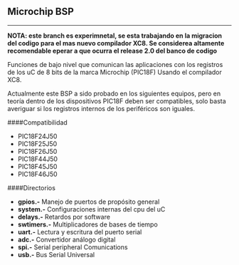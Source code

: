 
Microchip BSP
-------------
-------

**NOTA: este branch es experimnetal, se esta trabajando en la migracion del codigo para el mas nuevo compilador XC8. Se considerea altamente recomendable eperar a que ocurra el release 2.0 del banco de codigo**

Funciones de bajo nivel que comunican las aplicaciones con los registros de los uC de 8 bits de la marca Microchip (PIC18F) Usando el compilador XC8.

Actualmente este BSP a sido probado en los siguientes equipos, pero en teoría dentro de los dispositivos PIC18F deben ser compatibles, solo basta averiguar si los registros internos de los periféricos son iguales.

####Compatibilidad
- PIC18F24J50
- PIC18F25J50
- PIC18F26J50
- PIC18F44J50
- PIC18F45J50
- PIC18F46J50 

####Directorios
- **gpios.-** Manejo de puertos de propósito general
- **system.-** Configuraciones internas del cpu del uC
- **delays.-** Retardos por software
- **swtimers.-** Multiplicadores de bases de tiempo
- **uart.-** Lectura y escritura del puerto serial
- **adc.-** Convertidor análogo digital
- **spi.-** Serial peripheral Comunications
- **usb.-** Bus Serial Universal
